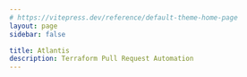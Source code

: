 ```yaml
---
# https://vitepress.dev/reference/default-theme-home-page
layout: page
sidebar: false

title: Atlantis
description: Terraform Pull Request Automation
---
```


<!-- ![Atlantis Workflow](.vitepress/public/mobile-workflow-min.png)
![Atlantis Workflow](.vitepress/public/mobile-workflow-min.png) -->

<script setup>
  import { withBase } from 'vitepress'
</script>

<template>
  <img :src="withBase('./mobile-workflow-min.png')" />
</template>
